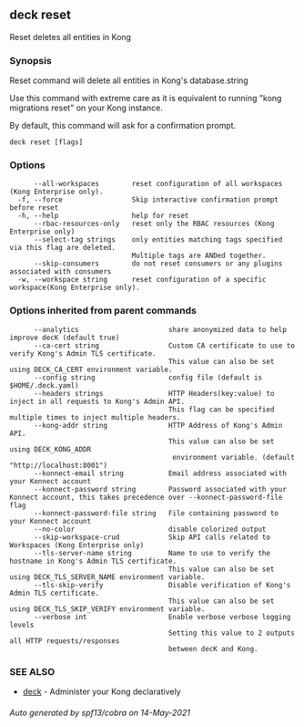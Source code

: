 ## deck reset

Reset deletes all entities in Kong

### Synopsis

Reset command will delete all entities in Kong's database.string

Use this command with extreme care as it is equivalent to running
"kong migrations reset" on your Kong instance.

By default, this command will ask for a confirmation prompt.

```
deck reset [flags]
```

### Options

```
      --all-workspaces        reset configuration of all workspaces (Kong Enterprise only).
  -f, --force                 Skip interactive confirmation prompt before reset
  -h, --help                  help for reset
      --rbac-resources-only   reset only the RBAC resources (Kong Enterprise only)
      --select-tag strings    only entities matching tags specified via this flag are deleted.
                              Multiple tags are ANDed together.
      --skip-consumers        do not reset consumers or any plugins associated with consumers
  -w, --workspace string      reset configuration of a specific workspace(Kong Enterprise only).
```

### Options inherited from parent commands

```
      --analytics                      share anonymized data to help improve decK (default true)
      --ca-cert string                 Custom CA certificate to use to verify Kong's Admin TLS certificate.
                                       This value can also be set using DECK_CA_CERT environment variable.
      --config string                  config file (default is $HOME/.deck.yaml)
      --headers strings                HTTP Headers(key:value) to inject in all requests to Kong's Admin API.
                                       This flag can be specified multiple times to inject multiple headers.
      --kong-addr string               HTTP Address of Kong's Admin API.
                                       This value can also be set using DECK_KONG_ADDR
                                        environment variable. (default "http://localhost:8001")
      --konnect-email string           Email address associated with your Konnect account
      --konnect-password string        Password associated with your Konnect account, this takes precedence over --konnect-password-file flag
      --konnect-password-file string   File containing password to your Konnect account
      --no-color                       disable colorized output
      --skip-workspace-crud            Skip API calls related to Workspaces (Kong Enterprise only)
      --tls-server-name string         Name to use to verify the hostname in Kong's Admin TLS certificate.
                                       This value can also be set using DECK_TLS_SERVER_NAME environment variable.
      --tls-skip-verify                Disable verification of Kong's Admin TLS certificate.
                                       This value can also be set using DECK_TLS_SKIP_VERIFY environment variable.
      --verbose int                    Enable verbose verbose logging levels
                                       Setting this value to 2 outputs all HTTP requests/responses
                                       between decK and Kong.
```

### SEE ALSO

* [deck](deck.md)	 - Administer your Kong declaratively

###### Auto generated by spf13/cobra on 14-May-2021
